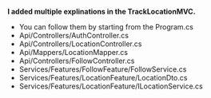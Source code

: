 **I added multiple explinations in the TrackLocationMVC.**

- You can follow them by starting from the Program.cs
- Api/Controllers/AuthController.cs
- Api/Controllers/LocationController.cs
- Api/Mappers/LocationMapper.cs
- Api/Controllers/FollowController.cs
- Services/Features/FollowFeature/FollowService.cs
- Services/Features/LocationFeature/LocationDto.cs
- Services/Features/LocationFeature/ILocationService.cs
